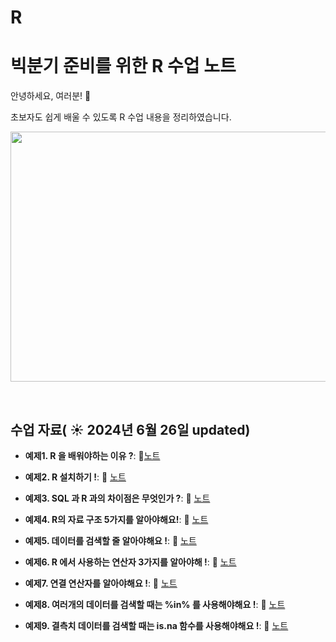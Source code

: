 # R

# 빅분기 준비를 위한 R 수업 노트

안녕하세요, 여러분!  🌟

초보자도 쉽게 배울 수 있도록 R 수업 내용을 정리하였습니다.

<img src="https://github.com/oesnoeyh/R/blame/main/R%20%EC%88%98%EC%97%85%20%EB%85%B8%ED%8A%B8_%EA%B9%83%ED%97%88%EB%B8%8C.egg" width="600" height="400">

&nbsp;

## 수업 자료( ☀️ 2024년 6월 26일 updated)


- **예제1. R 을 배워야하는 이유 ?**:  📄[노트](https://www.notion.so/DAY1-0626-046a220480484f42b542f5d3f80b72ec)
  &nbsp;
  
- **예제2. R 설치하기 !**: 📄 [노트](https://www.notion.so/DAY1-0626-046a220480484f42b542f5d3f80b72ec)

- **예제3. SQL 과 R 과의 차이점은 무엇인가 ?**: 📄 [노트](https://www.notion.so/DAY1-0626-046a220480484f42b542f5d3f80b72ec)

- **예제4. R의 자료 구조 5가지를 알아야해요!**: 📄 [노트](https://www.notion.so/DAY1-0626-046a220480484f42b542f5d3f80b72ec)

- **예제5. 데이터를 검색할 줄 알아야해요 !**: 📄 [노트](https://www.notion.so/DAY1-0626-046a220480484f42b542f5d3f80b72ec)

- **예제6. R 에서 사용하는 연산자 3가지를 알아야해 !**: 📄 [노트](https://www.notion.so/DAY1-0626-046a220480484f42b542f5d3f80b72ec)

- **예제7. 연결 연산자를 알아야해요 !**: 📄 [노트](https://www.notion.so/DAY1-0626-046a220480484f42b542f5d3f80b72ec)

- **예제8. 여러개의 데이터를 검색할 때는 %in% 를 사용해야해요 !**: 📄 [노트](https://www.notion.so/DAY1-0626-046a220480484f42b542f5d3f80b72ec)

- **예제9. 결측치 데이터를 검색할 때는 is.na 함수를 사용해야해요 !**: 📄 [노트](https://www.notion.so/DAY1-0626-046a220480484f42b542f5d3f80b72ec)
